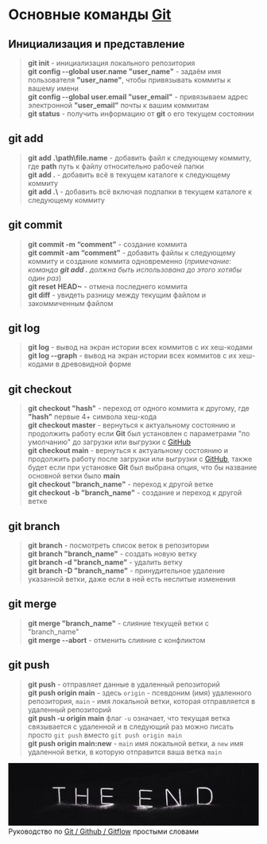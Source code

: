 # __Основные команды [Git](https://git-scm.com/download/win "скачать для Windows")__

 ## __Инициализация и представление__

> **git init** - инициализация локального репозитория  
> **git config --global user.name "user_name"** - задаём имя пользователя __"user_name"__, чтобы привязывать коммиты к вашему имени  
> **git config --global user.email "user_email"** - привязываем адрес электронной __"user_email"__ почты к вашим коммитам  
> **git status** - получить информацию от __git__ о его текущем состоянии

## __git add__

> **git add .\path\file.name** - добавить файл к следующему коммиту, где __path__ путь к файлу относительно рабочей папки  
> **git add .** - добавить всё в текущем каталоге к следующему коммиту  
> **git add .\​** - добавить всё включая подпапки в текущем каталоге к следующему коммиту

## __git commit__

> **git commit -m “comment”** - создание коммита  
> **git commit -am “comment”** -  добавить файлы к следующему коммиту и создание коммита одновременно (_примечание: команда __git add .__ должна быть использована до этого хотябы один раз_)  
> **git reset HEAD~** - отмена последнего коммита  
> **git diff** - увидеть разницу между текущим файлом и закоммиченным файлом

## __git log__

> **git log** - вывод на экран истории всех коммитов с их хеш-кодами  
> **git log --graph** - вывод на экран истории всех коммитов с их хеш-кодами в древовидной форме

## __git checkout__

> **git checkout "hash"** - переход от одного коммита к другому, где __"hash"__ первые 4+ символа хеш-кода  
> **git checkout master** - вернуться к актуальному состоянию и продолжить работу если **Git** был установлен с параметрами "по умолчанию" до загрузки или выгрузки с [GitHub](https://github.com/ "ссылка")  
> **git checkout main** - вернуться к актуальному состоянию и продолжить работу после загрузки или выгрузки с [GitHub](https://github.com/ "ссылка"), также будет если при установке **Git** был выбрана опция, что бы название основной ветки было __main__  
> **git checkout "branch_name"** - переход к другой ветке  
> **git checkout -b "branch_name"** - создание и переход к другой ветке

## __git branch__

> **git branch** - посмотреть список веток в репозитории  
> **git branch "branch_name"** - создать новую ветку  
> **git branch -d "branch_name"** - удалить ветку  
> **git branch -D "branch_name"** - принудительное удаление указанной ветки, даже если в ней есть неслитые изменения

## __git merge__

> **git merge "branch_name"** - слияние текущей ветки с "branch_name"  
> **git merge --abort** - отменить слияние с конфликтом

## __git push__

> **git push** - отправляет данные в удаленный репозиторий  
> **git push origin main** - здесь `origin` - псевдоним (имя) удаленного репозитория, `main` - имя локальной ветки, которая отправляется в удаленный репозиторий  
> **git push -u origin main** флаг `-u` означает, что текущая ветка связывается с удаленной и в следующий раз можно писать просто `git push` вместо `git push origin main`  
> **git push origin main:new** - `main` имя локальной ветки, а `new` имя удаленной ветки, в которую отправится ваша ветка `main`

![THE END](./images/the_end.jpg "продолжение на следующем задании")  
 Руководство по [Git / Github / Gitflow](https://proglib.io/p/git-github-gitflow/ "ссылка") простыми словами